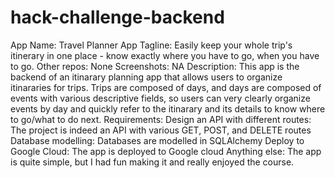# hack-challenge-backend
App Name: Travel Planner
App Tagline: Easily keep your whole trip's itinerary in one place - know exactly where you have to go, when you have to go.
Other repos: None
Screenshots: NA
Description: This app is the backend of an itinarary planning app that allows users to organize itinararies for trips. Trips are composed of days, and days are composed of events with various descriptive fields, so users can very clearly organize events by day and quickly refer to the itinarary and its details to know where to go/what to do next.
Requirements:
    Design an API with different routes: The project is indeed an API with various GET, POST, and DELETE routes
    Database modelling: Databases are modelled in SQLAlchemy
    Deploy to Google Cloud: The app is deployed to Google cloud
Anything else: The app is quite simple, but I had fun making it and really enjoyed the course.

